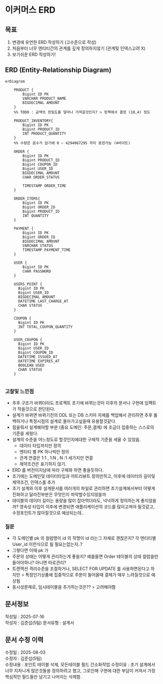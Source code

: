 # 이커머스 ERD

## 목표
1. 변경에 유연한 ERD 작성하기 (고수준으로 작성)
2. 처음부터 너무 엔티티간의 관계를 깊게 정의하지않기 (관계및 인덱스고려 X)
3. 보기쉬운 ERD 작성하기!

## ERD (Entity-Relationship Diagram)
```mermaid
erDiagram
    
    PRODUCT {
        Bigint ID PK
        VARCHAR PRODUCT_NAME
        BIGDECIMAL AMOUNT
    }
    %% TODO : 금액의 정밀도를 얼마나 가져갈것인지? > 정책에서 결정 (10,4) 정도
    
    PRODUCT_INVENTORY{
        Bigint ID PK
        Bigint PRODUCT_ID
        INT PRODUCT_QUANTITY
    }
    %% 수량은 음수가 없기에 0 ~ 4294967295 까지 표현가능 (4바이트)
    
    ORDER {
        Bigint ID PK
        Bigint PRODUCT_ID
        Bigint COUPON_ID
        Bigint USER_ID
        BIGDECIMAL AMOUNT
        CHAR ORDER_STATUS
        
        TIMESTAMP ORDER_TIME
    }
  
    ORDER_ITEMS{
        Bigint ID PK
        Bigint ORDER_ID
        Bigint PRODUCT_ID
        INT QUANTITY
    }
    
    PAYMENT {
        Bigint ID PK
        Bigint ORDER_ID
        BIGDECIMAL AMOUNT
        VARCHAR STATUS
        TIMESTAMP PAYMENT_TIME
    }
    
    USER {
        Bigint ID PK
        CHAR PASSWORD 
    }
    
    USERS_POINT {
      Bigint ID PK
      Bigint USER_ID
      BIGDECIMAL AMOUNT
      DATETIME LAST_CHARGE_AT
      CHAR STATUS
    }

    COUPON {
      Bigint ID PK
      INT TOTAL_COUPON_QUANTITY
    }
    
    USER_COUPON {
      Bigint ID PK
      Bigint USER_ID
      Bigint COUPON_ID
      DATETIME ISSUED_AT
      DATETIME EXPIRES_AT
      BOOLEAN USED
      CHAR STATUS
    }
    
```

### 고찰및 느낀점
- 추후 구조가 바뀌더라도 프로젝트 초기에 바뀌는것이 이후의 문서나 구현에 임팩트가 적을것으로 판단된다.
- 설계가 바뀌면 바뀌기전의 DDL 또는 DB 스키마 자체를 백업해서 관리하면 추후 롤백하거나 특정시점의 설계로 돌아가고싶을때 유용할것같다.
- 힘을줘서 설계해야할 부분 (중요 도메인: 주문,결제) 에 조금더 집중하는 스스로의 기준을 세웠다.
- 설계의 수준을 어느정도로 할것인지에대한 구체적 기준을 세울 수 있었음.
  - 데이터 타입까지만 정의
  - 엔티티 별 PK 하나씩만 정의
  - 관계 연결은 1:1 , 1:N , N :1 세가지만 연결
  - 제약조건은 표기하지 않기.
- ERD 를 버전이지남에 따라 구체화 하면 좋을듯하다.
- 초기에는 도메인및 데이터타입과 어트리뷰트 정의만하고, 이후에 데이터의 길이및 제약조건, 인덱스를 추가
- 초기 설계와 이후 설계문서를 여러개의 파일로 관리하면 초기설계에서부터 어떻게 진화하고 달라진부분은 무엇인지 파악할수있지않을까
- 테이블의 데이터 길이는 용량을 많이 잡아먹더라도, 넉넉하게 정의하는게 좋지않을까? 영속성 타입이 이후에 변경되면 애플리케이션의 코드를 많이고쳐야 될것같고, 수정포인트가 많아질것으로 예상되는데..

### 질문
- 각 도메인별 pk 의 컬럼명이 id 의 작명이 id 라는그 자체로 괜찮은지? 각 엔티티별 User_id 이런식으로 될 필요는없는지..?
- 그렇다면 이때 pk 가 
- 주문의 상태는 어떻게 관리하는게 좋을지? 예를들면 Order 테이블의 상태 컬럼을만들어야하나? 아니면 따로관리?
- 트랜잭션 격리수준을 조절하거나, SELECT FOR UPDATE 를 사용하면된다고 하지만 > 특정인기상품에 집중적으로 주문이 들어올때 결제가 매우 느려질것으로 예상됨
- 동시성문제로, 임시테이블을 추가하는것은?? > 고려해야함

## 문서정보
작성일 : 2025-07-16 <br>
작성자 : 김준섭(5팀)
문서유형 : 설계서

## 문서 수정 이력
수정일 : 2025-08-03 <br>
수정자 : 김준섭(5팀) <br>
수정내용 : 포인트 테이블 삭제, 모든테이블 필드 간소화작업 
수정이유 : 초기 설계에서 너무 지차니게 많은것들을 정의하려고 했고, 
그로인해 구현에 대한 부담이 커져서 가장 핵심적인 필드들만 남기고 나머지는 삭제함.




